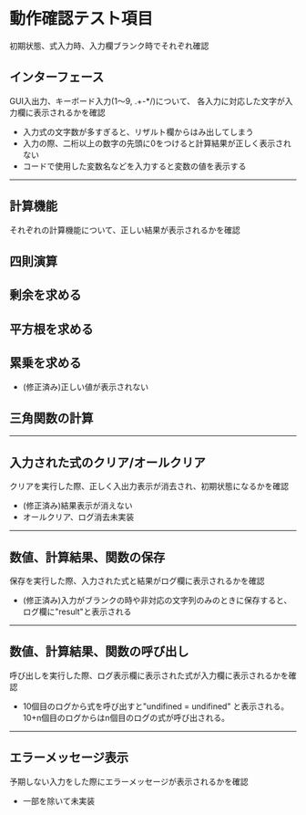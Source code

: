 # 動作確認テスト項目

 初期状態、式入力時、入力欄ブランク時でそれぞれ確認

## インターフェース
GUI入出力、キーボード入力(1～9, .+-*/)について、
各入力に対応した文字が入力欄に表示されるかを確認
- 入力式の文字数が多すぎると、リザルト欄からはみ出してしまう
- 入力の際、二桁以上の数字の先頭に0をつけると計算結果が正しく表示されない
- コードで使用した変数名などを入力すると変数の値を表示する
---
## 計算機能
それぞれの計算機能について、正しい結果が表示されるかを確認
## 四則演算
## 剰余を求める
## 平方根を求める
## 累乗を求める
- (修正済み)正しい値が表示されない
## 三角関数の計算
---

## 入力された式のクリア/オールクリア
クリアを実行した際、正しく入出力表示が消去され、初期状態になるかを確認
- (修正済み)結果表示が消えない
- オールクリア、ログ消去未実装
---
## 数値、計算結果、関数の保存
保存を実行した際、入力された式と結果がログ欄に表示されるかを確認
- (修正済み)入力がブランクの時や非対応の文字列のみのときに保存すると、
    ログ欄に"result"と表示される
---
## 数値、計算結果、関数の呼び出し
呼び出しを実行した際、ログ表示欄に表示された式が入力欄に表示されるかを確認
- 10個目のログから式を呼び出すと"undifined = undifined" と表示される。
10+n個目のログからはn個目のログの式が呼び出される。
---
## エラーメッセージ表示
予期しない入力をした際にエラーメッセージが表示されるかを確認
- 一部を除いて未実装
